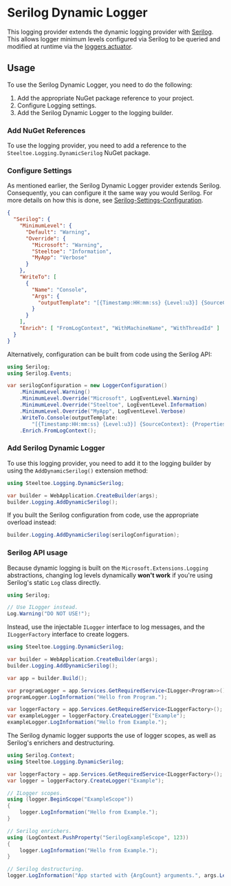 # Serilog Dynamic Logger

This logging provider extends the dynamic logging provider with [Serilog](https://serilog.net/). This allows logger minimum levels configured via Serilog to be queried and modified at runtime via the [loggers actuator](../management/loggers.md).

## Usage

To use the Serilog Dynamic Logger, you need to do the following:

1. Add the appropriate NuGet package reference to your project.
1. Configure Logging settings.
1. Add the Serilog Dynamic Logger to the logging builder.

### Add NuGet References

To use the logging provider, you need to add a reference to the `Steeltoe.Logging.DynamicSerilog` NuGet package.

### Configure Settings

As mentioned earlier, the Serilog Dynamic Logger provider extends Serilog. Consequently, you can configure it the same way you would Serilog. For more details on how this is done, see [Serilog-Settings-Configuration](https://github.com/serilog/serilog-settings-configuration).

```json
{
  "Serilog": {
    "MinimumLevel": {
      "Default": "Warning",
      "Override": {
        "Microsoft": "Warning",
        "Steeltoe": "Information",
        "MyApp": "Verbose"
      }
    },
    "WriteTo": [
      {
        "Name": "Console",
        "Args": {
          "outputTemplate": "[{Timestamp:HH:mm:ss} {Level:u3}] {SourceContext}: {Properties}{NewLine}  {Message:lj}{NewLine}{Exception}"
        }
      }
    ],
    "Enrich": [ "FromLogContext", "WithMachineName", "WithThreadId" ]
  }
}
```

Alternatively, configuration can be built from code using the Serilog API:

```c#
using Serilog;
using Serilog.Events;

var serilogConfiguration = new LoggerConfiguration()
    .MinimumLevel.Warning()
    .MinimumLevel.Override("Microsoft", LogEventLevel.Warning)
    .MinimumLevel.Override("Steeltoe", LogEventLevel.Information)
    .MinimumLevel.Override("MyApp", LogEventLevel.Verbose)
    .WriteTo.Console(outputTemplate:
        "[{Timestamp:HH:mm:ss} {Level:u3}] {SourceContext}: {Properties}{NewLine}  {Message:lj}{NewLine}{Exception}")
    .Enrich.FromLogContext();
```

### Add Serilog Dynamic Logger

To use this logging provider, you need to add it to the logging builder by using the `AddDynamicSerilog()` extension method:

```csharp
using Steeltoe.Logging.DynamicSerilog;

var builder = WebApplication.CreateBuilder(args);
builder.Logging.AddDynamicSerilog();
```

If you built the Serilog configuration from code, use the appropriate overload instead:
```c#
builder.Logging.AddDynamicSerilog(serilogConfiguration);
```

### Serilog API usage

Because dynamic logging is built on the `Microsoft.Extensions.Logging` abstractions, changing log levels dynamically **won't work** if you're using Serilog's static `Log` class directly.

```c#
using Serilog;

// Use ILogger instead.
Log.Warning("DO NOT USE!");
```

Instead, use the injectable `ILogger` interface to log messages, and the `ILoggerFactory` interface to create loggers.

```c#
using Steeltoe.Logging.DynamicSerilog;

var builder = WebApplication.CreateBuilder(args);
builder.Logging.AddDynamicSerilog();

var app = builder.Build();

var programLogger = app.Services.GetRequiredService<ILogger<Program>>();
programLogger.LogInformation("Hello from Program.");

var loggerFactory = app.Services.GetRequiredService<ILoggerFactory>();
var exampleLogger = loggerFactory.CreateLogger("Example");
exampleLogger.LogInformation("Hello from Example.");
```

The Serilog dynamic logger supports the use of logger scopes, as well as Serilog's enrichers and destructuring.

```c#
using Serilog.Context;
using Steeltoe.Logging.DynamicSerilog;

var loggerFactory = app.Services.GetRequiredService<ILoggerFactory>();
var logger = loggerFactory.CreateLogger("Example");

// ILogger scopes.
using (logger.BeginScope("ExampleScope"))
{
    logger.LogInformation("Hello from Example.");
}

// Serilog enrichers.
using (LogContext.PushProperty("SerilogExampleScope", 123))
{
    logger.LogInformation("Hello from Example.");
}

// Serilog destructuring.
logger.LogInformation("App started with {ArgCount} arguments.", args.Length);
```
